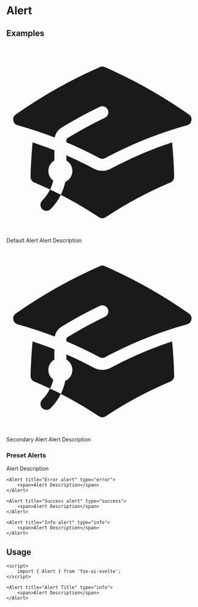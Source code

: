 <script>
	import { Alert, AlertDescription, AlertTitle } from '$lib/components/base/alert';
</script>

# Alert

## Examples

<Alert class="mb-2">
	<svg xmlns="http://www.w3.org/2000/svg" viewBox="0 0 24 24" fill="currentColor">
		<path
			d="M11.7 2.805a.75.75 0 0 1 .6 0A60.65 60.65 0 0 1 22.83 8.72a.75.75 0 0 1-.231 1.337 49.948 49.948 0 0 0-9.902 3.912l-.003.002c-.114.06-.227.119-.34.18a.75.75 0 0 1-.707 0A50.88 50.88 0 0 0 7.5 12.173v-.224c0-.131.067-.248.172-.311a54.615 54.615 0 0 1 4.653-2.52.75.75 0 0 0-.65-1.352 56.123 56.123 0 0 0-4.78 2.589 1.858 1.858 0 0 0-.859 1.228 49.803 49.803 0 0 0-4.634-1.527.75.75 0 0 1-.231-1.337A60.653 60.653 0 0 1 11.7 2.805Z"
		/>
		<path
			d="M13.06 15.473a48.45 48.45 0 0 1 7.666-3.282c.134 1.414.22 2.843.255 4.284a.75.75 0 0 1-.46.711 47.87 47.87 0 0 0-8.105 4.342.75.75 0 0 1-.832 0 47.87 47.87 0 0 0-8.104-4.342.75.75 0 0 1-.461-.71c.035-1.442.121-2.87.255-4.286.921.304 1.83.634 2.726.99v1.27a1.5 1.5 0 0 0-.14 2.508c-.09.38-.222.753-.397 1.11.452.213.901.434 1.346.66a6.727 6.727 0 0 0 .551-1.607 1.5 1.5 0 0 0 .14-2.67v-.645a48.549 48.549 0 0 1 3.44 1.667 2.25 2.25 0 0 0 2.12 0Z"
		/>
		<path
			d="M4.462 19.462c.42-.419.753-.89 1-1.395.453.214.902.435 1.347.662a6.742 6.742 0 0 1-1.286 1.794.75.75 0 0 1-1.06-1.06Z"
		/>
	</svg>
	<AlertTitle class="text-rose-500 dark:text-rose-500">Default Alert</AlertTitle>
	<AlertDescription>Alert Description</AlertDescription>
</Alert>

<Alert variant="secondary" class="mb-4">
	<svg xmlns="http://www.w3.org/2000/svg" viewBox="0 0 24 24" fill="currentColor">
		<path
			d="M11.7 2.805a.75.75 0 0 1 .6 0A60.65 60.65 0 0 1 22.83 8.72a.75.75 0 0 1-.231 1.337 49.948 49.948 0 0 0-9.902 3.912l-.003.002c-.114.06-.227.119-.34.18a.75.75 0 0 1-.707 0A50.88 50.88 0 0 0 7.5 12.173v-.224c0-.131.067-.248.172-.311a54.615 54.615 0 0 1 4.653-2.52.75.75 0 0 0-.65-1.352 56.123 56.123 0 0 0-4.78 2.589 1.858 1.858 0 0 0-.859 1.228 49.803 49.803 0 0 0-4.634-1.527.75.75 0 0 1-.231-1.337A60.653 60.653 0 0 1 11.7 2.805Z"
		/>
		<path
			d="M13.06 15.473a48.45 48.45 0 0 1 7.666-3.282c.134 1.414.22 2.843.255 4.284a.75.75 0 0 1-.46.711 47.87 47.87 0 0 0-8.105 4.342.75.75 0 0 1-.832 0 47.87 47.87 0 0 0-8.104-4.342.75.75 0 0 1-.461-.71c.035-1.442.121-2.87.255-4.286.921.304 1.83.634 2.726.99v1.27a1.5 1.5 0 0 0-.14 2.508c-.09.38-.222.753-.397 1.11.452.213.901.434 1.346.66a6.727 6.727 0 0 0 .551-1.607 1.5 1.5 0 0 0 .14-2.67v-.645a48.549 48.549 0 0 1 3.44 1.667 2.25 2.25 0 0 0 2.12 0Z"
		/>
		<path
			d="M4.462 19.462c.42-.419.753-.89 1-1.395.453.214.902.435 1.347.662a6.742 6.742 0 0 1-1.286 1.794.75.75 0 0 1-1.06-1.06Z"
		/>
	</svg>
	<AlertTitle>Secondary Alert</AlertTitle>
	<AlertDescription>Alert Description</AlertDescription>
</Alert>

### Preset Alerts

<div class="grid grid-cols-1 md:grid-cols-2 gap-2">
	<Alert title="Warning alert" type="warning">
		<span>Alert Description</span>
	</Alert>

    <Alert title="Error alert" type="error">
    	<span>Alert Description</span>
    </Alert>

    <Alert title="Success alert" type="success">
    	<span>Alert Description</span>
    </Alert>

    <Alert title="Info alert" type="info">
    	<span>Alert Description</span>
    </Alert>

</div>

## Usage

```svelte
<script>
	import { Alert } from 'fox-ui-svelte';
</script>

<Alert title="Alert Title" type="info">
	<span>Alert Description</span>
</Alert>
```
